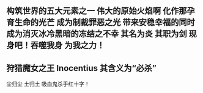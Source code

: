 构筑世界的五大元素之一
伟大的原始火焰啊
化作那孕育生命的光芒
成为制裁罪恶之光
带来安稳幸福的同时
成为消灭冰冷黑暗的冻结之不幸
其名为炎 其职为剑
现身吧！吞噬我身 为我之力！
----
狩猎魔女之王 Inocentius
其含义为“必杀”
----
尘归尘 土归土
吸血鬼杀手红十字！